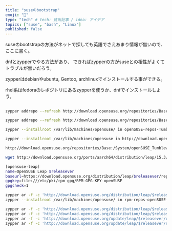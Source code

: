 ```yaml
---
title: "suseのbootstrap"
emoji: "🍣"
type: "tech" # tech: 技術記事 / idea: アイデア
topics: ["suse", "bash", "Linux"]
published: false
---
```


suseのbootstrapの方法がネットで探しても英語でさえあまり情報が無いので、
ここに書く。

dnfとzypperでやる方法があり、
できればzypperの方がsuseとの相性がよくてトラブルが無いだろう。

zypperはdebianやubuntu, Gentoo, archlinuxでインストールする事ができる。

rhel系はfedoraのレポジトリにあるzypperを使うか、dnfでインストールしよう。

## 


```bash
zypper addrepo --refresh http://download.opensuse.org/repositories/Base:/System/15.4/Base:System.repo

zypper addrepo --refresh http://download.opensuse.org/repositories/Base:/System/openSUSE_Tumbleweed/Base:System.repo

zypper --installroot /var/lib/machines/opensuse/ in openSUSE-repos-Tumbleweed

zypper --installroot /var/lib/machines/opensuse in http://download.opensuse.org/distribution/leap/15.4/repo/oss/x86_64/openSUSE-release-15.4-lp154.153.1.x86_64.rpm

http://download.opensuse.org/repositories/Base:/System/openSUSE_Tumbleweed/x86_64/openSUSE-signkey-cert-20210928-7.29.x86_64.rpm

wget http://download.opensuse.org/ports/aarch64/distribution/leap/15.3/appliances/opensuse-leap-dnf-image.x86_64-networkd-dnf.tar.xz

```

```bash
[opensuse-leap]
name=OpenSUSE Leap $releasever
baseurl=https://download.opensuse.org/distribution/leap/$releasever/repo/oss/
gpgkey=file:///etc/pki/rpm-gpg/RPM-GPG-KEY-openSUSE
gpgcheck=1
```

```bash
zypper ar -f -c 'http://download.opensuse.org/distribution/leap/$releasever/repo/oss' repo-oss
zypper --installroot /var/lib/machines/opensuse/ in rpm-repos-openSUSE-Leap systemd systemd-network bash zypper util-linux
```


```bash
zypper ar -f -c 'http://download.opensuse.org/distribution/leap/$releasever/repo/oss' repo-oss
zypper ar -f -c 'http://download.opensuse.org/distribution/leap/$releasever/repo/non-oss' repo-non-oss
zypper ar -f -c 'http://download.opensuse.org/update/leap/$releasever/oss' repo-oss-update
zypper ar -f -c 'http://download.opensuse.org/update/leap/$releasever/non-oss' repo-non-oss-update
```
